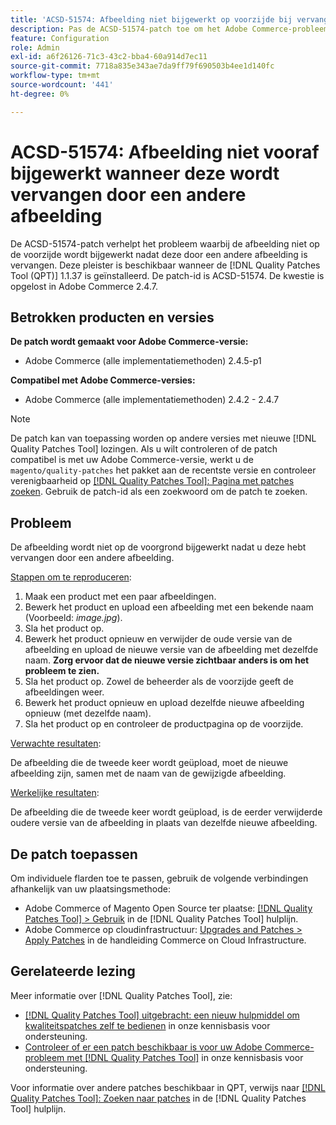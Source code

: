 ```yaml
---
title: 'ACSD-51574: Afbeelding niet bijgewerkt op voorzijde bij vervanging door een andere afbeelding'
description: Pas de ACSD-51574-patch toe om het Adobe Commerce-probleem op te lossen waarbij de afbeelding niet op de voorzijde wordt bijgewerkt nadat deze door een andere afbeelding is vervangen.
feature: Configuration
role: Admin
exl-id: a6f26126-71c3-43c2-bba4-60a914d7ec11
source-git-commit: 7718a835e343ae7da9ff79f690503b4ee1d140fc
workflow-type: tm+mt
source-wordcount: '441'
ht-degree: 0%

---
```


# ACSD-51574: Afbeelding niet vooraf bijgewerkt wanneer deze wordt vervangen door een andere afbeelding

De ACSD-51574-patch verhelpt het probleem waarbij de afbeelding niet op de voorzijde wordt bijgewerkt nadat deze door een andere afbeelding is vervangen. Deze pleister is beschikbaar wanneer de [!DNL Quality Patches Tool (QPT)] 1.1.37 is geïnstalleerd. De patch-id is ACSD-51574. De kwestie is opgelost in Adobe Commerce 2.4.7.

## Betrokken producten en versies

**De patch wordt gemaakt voor Adobe Commerce-versie:**

* Adobe Commerce (alle implementatiemethoden) 2.4.5-p1

**Compatibel met Adobe Commerce-versies:**

* Adobe Commerce (alle implementatiemethoden) 2.4.2 - 2.4.7

>[!NOTE]
>
>De patch kan van toepassing worden op andere versies met nieuwe [!DNL Quality Patches Tool] lozingen. Als u wilt controleren of de patch compatibel is met uw Adobe Commerce-versie, werkt u de `magento/quality-patches` het pakket aan de recentste versie en controleer verenigbaarheid op [[!DNL Quality Patches Tool]: Pagina met patches zoeken](https://experienceleague.adobe.com/tools/commerce-quality-patches/index.html). Gebruik de patch-id als een zoekwoord om de patch te zoeken.

## Probleem

De afbeelding wordt niet op de voorgrond bijgewerkt nadat u deze hebt vervangen door een andere afbeelding.

<u>Stappen om te reproduceren</u>:

1. Maak een product met een paar afbeeldingen.
1. Bewerk het product en upload een afbeelding met een bekende naam (Voorbeeld: *image.jpg*).
1. Sla het product op.
1. Bewerk het product opnieuw en verwijder de oude versie van de afbeelding en upload de nieuwe versie van de afbeelding met dezelfde naam. **Zorg ervoor dat de nieuwe versie zichtbaar anders is om het probleem te zien.**
1. Sla het product op. Zowel de beheerder als de voorzijde geeft de afbeeldingen weer.
1. Bewerk het product opnieuw en upload dezelfde nieuwe afbeelding opnieuw (met dezelfde naam).
1. Sla het product op en controleer de productpagina op de voorzijde.

<u>Verwachte resultaten</u>:

De afbeelding die de tweede keer wordt geüpload, moet de nieuwe afbeelding zijn, samen met de naam van de gewijzigde afbeelding.

<u>Werkelijke resultaten</u>:

De afbeelding die de tweede keer wordt geüpload, is de eerder verwijderde oudere versie van de afbeelding in plaats van dezelfde nieuwe afbeelding.

## De patch toepassen

Om individuele flarden toe te passen, gebruik de volgende verbindingen afhankelijk van uw plaatsingsmethode:

* Adobe Commerce of Magento Open Source ter plaatse: [[!DNL Quality Patches Tool] > Gebruik](https://experienceleague.adobe.com/docs/commerce-operations/tools/quality-patches-tool/usage.html) in de [!DNL Quality Patches Tool] hulplijn.
* Adobe Commerce op cloudinfrastructuur: [Upgrades and Patches > Apply Patches](https://experienceleague.adobe.com/docs/commerce-cloud-service/user-guide/develop/upgrade/apply-patches.html) in de handleiding Commerce on Cloud Infrastructure.

## Gerelateerde lezing

Meer informatie over [!DNL Quality Patches Tool], zie:

* [[!DNL Quality Patches Tool] uitgebracht: een nieuw hulpmiddel om kwaliteitspatches zelf te bedienen](/help/announcements/adobe-commerce-announcements/magento-quality-patches-released-new-tool-to-self-serve-quality-patches.md) in onze kennisbasis voor ondersteuning.
* [Controleer of er een patch beschikbaar is voor uw Adobe Commerce-probleem met [!DNL Quality Patches Tool]](/help/support-tools/patches-available-in-qpt-tool/check-patch-for-magento-issue-with-magento-quality-patches.md) in onze kennisbasis voor ondersteuning.

Voor informatie over andere patches beschikbaar in QPT, verwijs naar [[!DNL Quality Patches Tool]: Zoeken naar patches](https://experienceleague.adobe.com/tools/commerce-quality-patches/index.html) in de [!DNL Quality Patches Tool] hulplijn.
